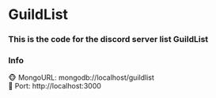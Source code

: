 # GuildList

### This is the code for the discord server list <strong>GuildList</strong>

### Info

<p>🐵 MongoURL: mongodb://localhost/guildlist <br>
 📰 Port: http://localhost:3000 </p>
